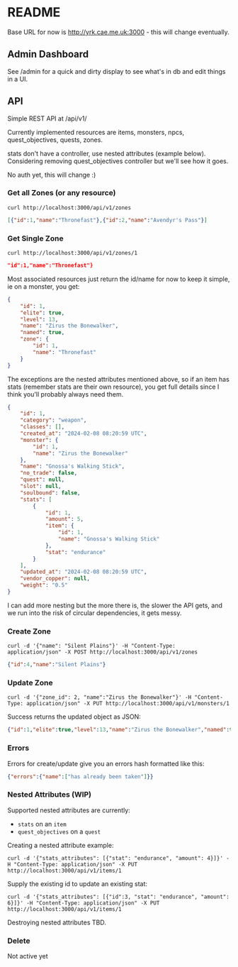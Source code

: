 # README

Base URL for now is http://yrk.cae.me.uk:3000 - this will change eventually.


## Admin Dashboard

See /admin for a quick and dirty display to see what's in db and edit things in a UI.


## API

Simple REST API at /api/v1/

Currently implemented resources are items, monsters, npcs, quest_objectives, quests, zones.

stats don't have a controller, use nested attributes (example below). Considering removing quest_objectives controller but we'll see how it goes.

No auth yet, this will change :)

### Get all Zones (or any resource)

```
curl http://localhost:3000/api/v1/zones
```

```json
[{"id":1,"name":"Thronefast"},{"id":2,"name":"Avendyr's Pass"}]
```

### Get Single Zone

```
curl http://localhost:3000/api/v1/zones/1
```

```json
"id":1,"name":"Thronefast"}
```

Most associated resources just return the id/name for now to keep it simple, ie on a monster, you get:

```json
{
    "id": 1,
    "elite": true,
    "level": 13,
    "name": "Zirus the Bonewalker",
    "named": true,
    "zone": {
        "id": 1,
        "name": "Thronefast"
    }
}
```

The exceptions are the nested attributes mentioned above, so if an item has stats (remember stats are their own resource), you get full details since I think you'll probably always need them.

```json
{
    "id": 1,
    "category": "weapon",
    "classes": [],
    "created_at": "2024-02-08 08:20:59 UTC",
    "monster": {
        "id": 1,
        "name": "Zirus the Bonewalker"
    },
    "name": "Gnossa's Walking Stick",
    "no_trade": false,
    "quest": null,
    "slot": null,
    "soulbound": false,
    "stats": [
        {
            "id": 1,
            "amount": 5,
            "item": {
                "id": 1,
                "name": "Gnossa's Walking Stick"
            },
            "stat": "endurance"
        }
    ],
    "updated_at": "2024-02-08 08:20:59 UTC",
    "vendor_copper": null,
    "weight": "0.5"
}
```

I can add more nesting but the more there is, the slower the API gets, and we run into the risk of circular dependencies, it gets messy.


### Create Zone

```
curl -d '{"name": "Silent Plains"}' -H "Content-Type: application/json" -X POST http://localhost:3000/api/v1/zones
```

```json
{"id":4,"name":"Silent Plains"}
```

### Update Zone

```
curl -d '{"zone_id": 2, "name":"Zirus the Bonewalker"}' -H "Content-Type: application/json" -X PUT http://localhost:3000/api/v1/monsters/1
```

Success returns the updated object as JSON:

```json
{"id":1,"elite":true,"level":13,"name":"Zirus the Bonewalker","named":true,"zone":{"id":1,"name":"Thronefast"}}
```

### Errors

Errors for create/update give you an errors hash formatted like this:

```json
{"errors":{"name":["has already been taken"]}}
```

### Nested Attributes (WIP)

Supported nested attributes are currently:

* `stats` on an `item`
* `quest_objectives` on a `quest`

Creating a nested attribute example:

```
curl -d '{"stats_attributes": [{"stat": "endurance", "amount": 4}]}' -H "Content-Type: application/json" -X PUT http://localhost:3000/api/v1/items/1
```

Supply the existing id to update an existing stat:

```
curl -d '{"stats_attributes": [{"id":3, "stat": "endurance", "amount": 6}]}' -H "Content-Type: application/json" -X PUT http://localhost:3000/api/v1/items/1
```

Destroying nested attributes TBD.


### Delete

Not active yet
